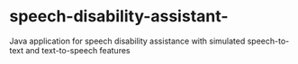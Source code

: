 # speech-disability-assistant-
Java application for speech disability assistance with simulated speech-to-text and text-to-speech features
